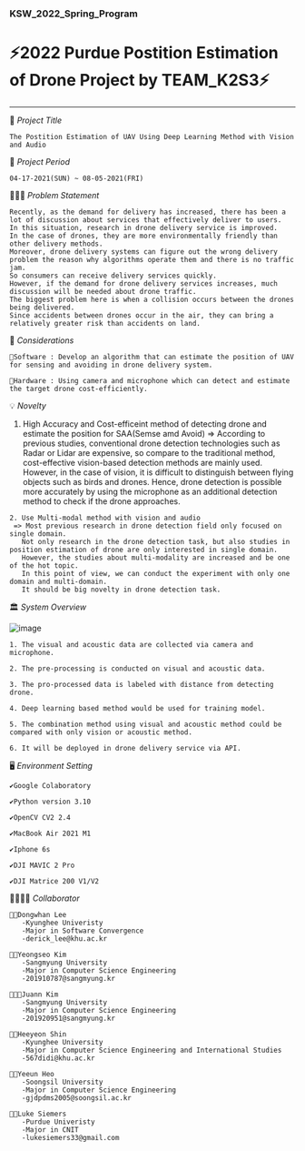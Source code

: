 ### KSW_2022_Spring_Program


# ⚡2022 Purdue Postition Estimation of Drone Project by TEAM_K2S3⚡
<hr>

📑 *Project Title*
        
    The Postition Estimation of UAV Using Deep Learning Method with Vision and Audio

📅 *Project Period*

    04-17-2021(SUN) ~ 08-05-2021(FRI)

🧖🏻‍♀️ *Problem Statement*
    
    Recently, as the demand for delivery has increased, there has been a lot of discussion about services that effectively deliver to users.
	In this situation, research in drone delivery service is improved.
	In the case of drones, they are more environmentally friendly than other delivery methods.
	Moreover, drone delivery systems can figure out the wrong delivery problem the reason why algorithms operate them and there is no traffic jam.
	So consumers can receive delivery services quickly.
	However, if the demand for drone delivery services increases, much discussion will be needed about drone traffic.
	The biggest problem here is when a collision occurs between the drones being delivered.
	Since accidents between drones occur in the air, they can bring a relatively greater risk than accidents on land.

📖 *Considerations*

    🥕Software : Develop an algorithm that can estimate the position of UAV for sensing and avoiding in drone delivery system.
    
    🥕Hardware : Using camera and microphone which can detect and estimate the target drone cost-efficiently.


💡 *Novelty*

  1. High Accuracy and Cost-efficeint method of detecting drone and estimate the position for SAA(Semse amd Avoid)
     => According to previous studies, conventional drone detection technologies such as Radar or Lidar are expensive, so compare to the traditional method, cost-effective vision-based detection methods are mainly used.
	   However, in the case of vision, it is difficult to distinguish between flying objects such as birds and drones.
	   Hence, drone detection is possible more accurately by using the microphone as an additional detection method to check if the drone approaches.
    
	2. Use Multi-modal method with vision and audio
     => Most previous research in drone detection field only focused on single domain.
	   Not only research in the drone detection task, but also studies in position estimation of drone are only interested in single domain.
	   However, the studies about multi-modality are increased and be one of the hot topic.
	   In this point of view, we can conduct the experiment with only one domain and multi-domain.
	   It should be big novelty in drone detection task.
	 
	 
🏛 *System Overview*


![image](https://user-images.githubusercontent.com/33504843/170927729-a3bfd4de-40e5-49fd-85a2-631ee9921a8e.png)

    1. The visual and acoustic data are collected via camera and microphone.
    
    2. The pre-processing is conducted on visual and acoustic data.
    
    3. The pro-processed data is labeled with distance from detecting drone.
    
    4. Deep learning based method would be used for training model.
	
    5. The combination method using visual and acoustic method could be compared with only vision or acoustic method.
    
    6. It will be deployed in drone delivery service via API.

 
🖥️ *Environment Setting*

    ✔️Google Colaboratory
    
    ✔️Python version 3.10
    
    ✔️OpenCV CV2 2.4 
    
    ✔️MacBook Air 2021 M1
    
    ✔️Iphone 6s
    
    ✔️DJI MAVIC 2 Pro
    
    ✔️DJI Matrice 200 V1/V2
	
	
👨‍👩‍👧‍👧 *Collaborator*
     
    👩‍💻Dongwhan Lee
       -Kyunghee Univeristy
       -Major in Software Convergence
       -derick_lee@khu.ac.kr
       
    👰🏻Yeongseo Kim
       -Sangmyung University
       -Major in Computer Science Engineering
       -201910787@sangmyung.kr
      
    👨🏻‍💻Juann Kim
       -Sangmyung University
       -Major in Computer Science Engineering
       -201920951@sangmyung.kr
       
    👩‍🚀Heeyeon Shin
       -Kyunghee University
       -Major in Computer Science Engineering and International Studies
       -567didi@khu.ac.kr
       
    👩‍🚀Yeeun Heo
       -Soongsil University
       -Major in Computer Science Engineering
       -gjdpdms2005@soongsil.ac.kr
       
    👨🏻‍Luke Siemers
       -Purdue Univeristy
       -Major in CNIT
       -lukesiemers33@gmail.com
